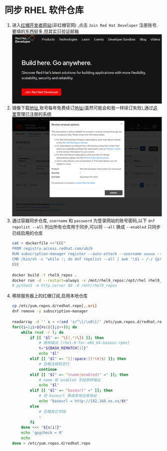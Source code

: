 ﻿# 同步 RHEL 软件仓库
1. 进入[红帽开发者网站](https://developers.redhat.com/)(非红帽官网) ,点击 `Join Red Hat Developer` 注册账号.要填的东西挺多,但其实只验证邮箱
    ![join](./dev.png)
2. 镜像下载[地址](https://developers.redhat.com/products/rhel/download),账号每年免费续订[地址](https://access.redhat.com/management/subscriptions)(虽然可能会和我一样续订失败),通过[这里](https://console.redhat.com/insights/inventory)管理已注册的系统
    ![renew](./renew.png)
3. 通过容器同步仓库, `username` 和 `password` 为登录网站的账号密码,以下 `dnf repolist --all` 列出所有仓库用于同步,可以将 `--all` 换成 `--enabled` 只同步已经启用的仓库
    ```bash
    cat > dockerfile <<"EEE"
    FROM registry.access.redhat.com/ubi9
    RUN subscription-manager register --auto-attach --username uuuuu --password ppppp
    CMD /bin/sh -c "while :; do dnf repolist --all | awk '\$1 ~ /-/ {print \$1}' | xargs -IT dnf reposync --download-path /opt/rhel --download-metadata --newest-only --repo T; sleep 86400; done"
    EEE

    docker build -t rhel9_repos .
    docker run -d --restart=always -v /mnt/rhel9_repos:/opt/rhel rhel9_repos
    # python3 -m http.server 80 -d /mnt/rhel9_repos
    ```
4. 移除服务器上的红帽订阅,启用本地仓库
    ```bash
    cp /etc/yum.repos.d/redhat.repo{,.ori}
    dnf remove -y subscription-manager
    
    readarray -d '' s < <(sed 's/^\[/\x0\[/' /etc/yum.repos.d/redhat.repo.ori)
    for((i=1;i<${#s[@]};i++)); do
        while read -r l; do
            if [[ "$l" =~ ^\[(.*)\]$ ]]; then
                # 原样输出 [rhel-9-for-x86_64-baseos-rpms] 
                t="${BASH_REMATCH[1]}"
                echo "$l"
            elif [[ "$l" =~ ^[[:space:]]*(#|$) ]]; then
                # 忽略注释和空行
                continue
            elif [[ "$l" =~ ^(name|enabled)" =" ]]; then
                # name 和 enabled 字段原样输出
                echo "$l"
            elif [[ "$l" =~ ^baseurl" =" ]]; then
                # 将 baseurl 换成本地仓库地址
                echo "baseurl = http://192.168.xx.xx/$t"
            else
                # 忽略其它字段
                :
            fi
        done <<< "${s[i]}"
        echo 'gpgcheck = 0'
        echo
    done > /etc/yum.repos.d/redhat.repo
    ```